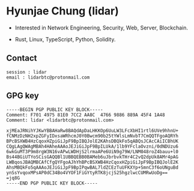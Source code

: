 # Hyunjae Chung (lidar)

- Interested in Network Engineering, Security, Web, Server, Blockchain.

- Rust, Linux, TypeScript, Python, Solidity.

## Contact

```
session : lidar
email : lidarbtc@protonmail.com
```

## GPG key
```
-----BEGIN PGP PUBLIC KEY BLOCK-----
Comment: F701 4975 81E0 7CC2 AA8C  4766 9886 889A 45F4 1A48
Comment: lidar <lidarbtc@protonmail.com>

xjMEaJRNihYJKwYBBAHaRw8BAQdApDaLHKKOp6UuLW3LFcXbHI1rtl6UVe9hhnU+
fCNMzDzNH2xpZGFyIDxsaWRhcmJ0Y0Bwcm90b25tYWlsLmNvbT7CmQQTFgoAQRYh
BPcBSXWB4HzCqoxHZpiGiJpF9BpIBQJolE2KAhsDBQkFo5qABQsJCAcCAiICBhUK
CQgLAgQWAgMBAh4HAheAAAoJEJiGiJpF9BpILUkA/1lb9YFclaOvzni/0dNDUzu6
6wkGuMT3P9m8rgW3N16vAPwLWDHjS2lrmaAPe6UiN9g79W/LNM048roZ4bauu+l0
Bs44BGiUTYoSCisGAQQBl1UBBQEBB0BAMeb6uJbrbvkTHr4C2vQ2dpUk8AMr4pAG
LWBqosJBAQMBCAfCfgQYFgoAJhYhBPcBSXWB4HzCqoxHZpiGiJpF9BpIBQJolE2K
AhsMBQkFo5qAAAoJEJiGiJpF9BpIPqwBAL7ldZCEzTuUFKXYp+SmnC3f6oUNguBd
ynSsYvqoxMPsAP0dC34Bo4VYOF1FiGYtyRTK8jcjS25hgzlwcCUMRwUoDg==
=jq8G
-----END PGP PUBLIC KEY BLOCK-----
```
